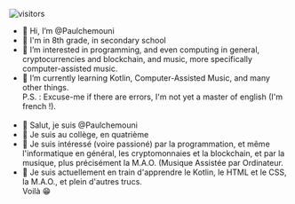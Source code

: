 ![visitors](https://visitor-badge-reloaded.herokuapp.com/badge?page_id=Paulchemouni.Paulchemouni&color=0000FF)
- 👋 Hi, I’m @Paulchemouni
- 🏫 I'm in 8th grade, in secondary school
- 👀 I’m interested in programming, and even computing in general, cryptocurrencies and blockchain, and music, more specifically computer-assisted music.
- 🌱 I’m currently learning Kotlin, Computer-Assisted Music, and many other things.<br/>
    P.S. : Excuse-me if there are errors, I'm not yet a master of english (I'm french !).  
	<br/>
- 👋 Salut, je suis @Paulchemouni
- 🏫 Je suis au collège, en quatrième
- 👀 Je suis intéressé (voire passioné) par la programmation, et même l'informatique en général, les cryptomonnaies et la blockchain, et par la musique, plus précisément la M.A.O. (Musique Assistée par Ordinateur.
- 🌱 Je suis actuellement en train d'apprendre le Kotlin, le HTML et le CSS, la M.A.O., et plein d'autres trucs.<br/>
Voilà 😁

<!---
Paulchemouni/Paulchemouni is a ✨ special ✨ repository because its `README.md` (this file) appears on your GitHub profile.
You can click the Preview link to take a look at your changes.
--->
